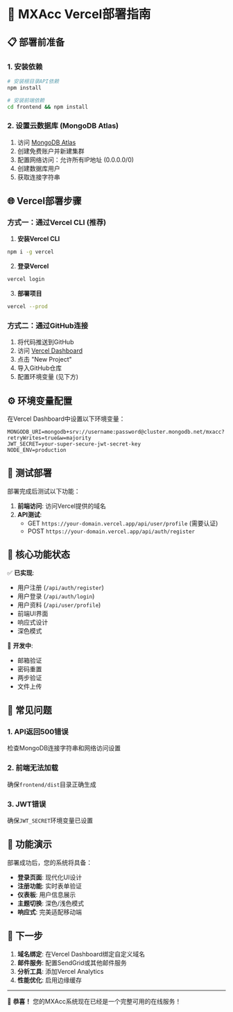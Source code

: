 # 🚀 MXAcc Vercel部署指南

## 📋 部署前准备

### 1. 安装依赖
```bash
# 安装根目录API依赖
npm install

# 安装前端依赖
cd frontend && npm install
```

### 2. 设置云数据库 (MongoDB Atlas)

1. 访问 [MongoDB Atlas](https://www.mongodb.com/cloud/atlas)
2. 创建免费账户并新建集群
3. 配置网络访问：允许所有IP地址 (0.0.0.0/0)
4. 创建数据库用户
5. 获取连接字符串

## 🌐 Vercel部署步骤

### 方式一：通过Vercel CLI (推荐)

1. **安装Vercel CLI**
```bash
npm i -g vercel
```

2. **登录Vercel**
```bash
vercel login
```

3. **部署项目**
```bash
vercel --prod
```

### 方式二：通过GitHub连接

1. 将代码推送到GitHub
2. 访问 [Vercel Dashboard](https://vercel.com/dashboard)
3. 点击 "New Project"
4. 导入GitHub仓库
5. 配置环境变量 (见下方)

## ⚙️ 环境变量配置

在Vercel Dashboard中设置以下环境变量：

```
MONGODB_URI=mongodb+srv://username:password@cluster.mongodb.net/mxacc?retryWrites=true&w=majority
JWT_SECRET=your-super-secure-jwt-secret-key
NODE_ENV=production
```

## 🧪 测试部署

部署完成后测试以下功能：

1. **前端访问**: 访问Vercel提供的域名
2. **API测试**: 
   - GET `https://your-domain.vercel.app/api/user/profile` (需要认证)
   - POST `https://your-domain.vercel.app/api/auth/register`

## 🎯 核心功能状态

✅ **已实现**:
- 用户注册 (`/api/auth/register`)
- 用户登录 (`/api/auth/login`) 
- 用户资料 (`/api/user/profile`)
- 前端UI界面
- 响应式设计
- 深色模式

🚧 **开发中**:
- 邮箱验证
- 密码重置
- 两步验证
- 文件上传

## 🔧 常见问题

### 1. API返回500错误
检查MongoDB连接字符串和网络访问设置

### 2. 前端无法加载
确保`frontend/dist`目录正确生成

### 3. JWT错误
确保`JWT_SECRET`环境变量已设置

## 📱 功能演示

部署成功后，您的系统将具备：

- **登录页面**: 现代化UI设计
- **注册功能**: 实时表单验证
- **仪表板**: 用户信息展示
- **主题切换**: 深色/浅色模式
- **响应式**: 完美适配移动端

## 🌟 下一步

1. **域名绑定**: 在Vercel Dashboard绑定自定义域名
2. **邮件服务**: 配置SendGrid或其他邮件服务
3. **分析工具**: 添加Vercel Analytics
4. **性能优化**: 启用边缘缓存

---

🎉 **恭喜！** 您的MXAcc系统现在已经是一个完整可用的在线服务！ 